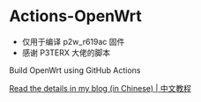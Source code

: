 # Actions-OpenWrt
- 仅用于编译 p2w_r619ac 固件 
- 感谢 P3TERX 大佬的脚本

Build OpenWrt using GitHub Actions

[Read the details in my blog (in Chinese) | 中文教程](https://p3terx.com/archives/build-openwrt-with-github-actions.html)
